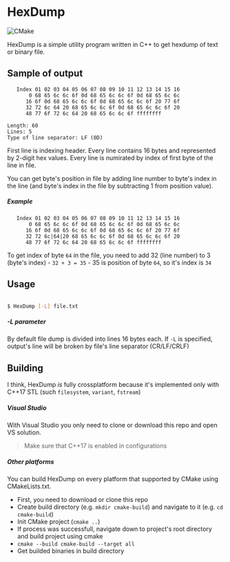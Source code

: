 # HexDump

![CMake](https://github.com/TheEvilRoot/hex-dump-utility/workflows/CMake/badge.svg)

HexDump is a simple utility program written in C++ to get hexdump of text or binary file.

Sample of output
----------------

```
   Index 01 02 03 04 05 06 07 08 09 10 11 12 13 14 15 16
       0 68 65 6c 6c 6f 0d 68 65 6c 6c 6f 0d 68 65 6c 6c
      16 6f 0d 68 65 6c 6c 6f 0d 68 65 6c 6c 6f 20 77 6f
      32 72 6c 64 20 68 65 6c 6c 6f 0d 68 65 6c 6c 6f 20
      48 77 6f 72 6c 64 20 68 65 6c 6c 6f ffffffff

Length: 60
Lines: 5
Type of line separator: LF (0D)
```

First line is indexing header. Every line contains 16 bytes and represented by 2-digit hex values.
Every line is numirated by index of first byte of the line in file. 

You can get byte's position in file by adding line number to byte's index in the line (and byte's index in the file by subtracting 1 from position value).

##### Example

```
   Index 01 02 03 04 05 06 07 08 09 10 11 12 13 14 15 16
       0 68 65 6c 6c 6f 0d 68 65 6c 6c 6f 0d 68 65 6c 6c
      16 6f 0d 68 65 6c 6c 6f 0d 68 65 6c 6c 6f 20 77 6f
      32 72 6c|64|20 68 65 6c 6c 6f 0d 68 65 6c 6c 6f 20
      48 77 6f 72 6c 64 20 68 65 6c 6c 6f ffffffff
```

To get index of byte `64` in the file, you need to add 32 (line number) to 3 (byte's index) - `32 + 3 = 35` - 35 is position of byte `64`, so it's index is `34`

Usage
---------

```bash

$ HexDump [-L] file.txt

```

##### -L parameter

By default file dump is divided into lines 16 bytes each. If `-L` is specified, output's line will be broken by file's line separator (CR/LF/CRLF)

Building
--------

I think, HexDump *is* fully crossplatform because it's implemented only with C++17 STL (such `filesystem`, `variant`, `fstream`)

##### Visual Studio

With Visual Studio you only need to clone or download this repo and open VS solution. 

> Make sure that C++17 is enabled in configurations

##### Other platforms

You can build HexDump on every platform that supported by CMake using CMakeLists.txt. 

- First, you need to download or clone this repo
- Create build directory (e.g. `mkdir cmake-build`) and navigate to it (e.g. `cd cmake-build`)
- Init CMake project (`cmake ..`)
- If process was successfull, navigate down to project's root directory and build project using cmake
- `cmake --build cmake-build --target all`
- Get builded binaries in build directory
